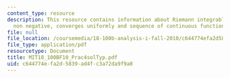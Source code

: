 ```yaml
---
content_type: resource
description: This resource contains information about Riemann integrable, continuous,
  non negative, converges uniformly and sequence of continuous functions.
file: null
file_location: /coursemedia/18-100b-analysis-i-fall-2010/c644774efa2d5839ad4fc3a72da9f9a0_MIT18_100BF10_Prac4solTyp.pdf
file_type: application/pdf
resourcetype: Document
title: MIT18_100BF10_Prac4solTyp.pdf
uid: c644774e-fa2d-5839-ad4f-c3a72da9f9a0
---
```

